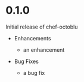 # 0.1.0

Initial release of chef-octoblu

* Enhancements
  * an enhancement

* Bug Fixes
  * a bug fix
